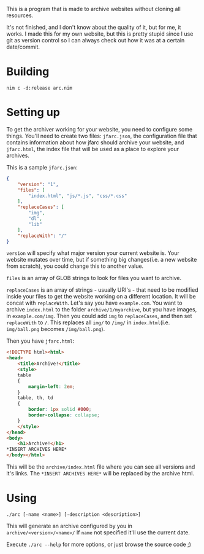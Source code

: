 This is a program that is made to archive websites without cloning all resources.

It's not finished, and I don't know about the quality of it, but for me, it works. I made this for my own website, but this is pretty stupid since I use git as version control so I can always check out how it was at a certain date/commit.

# Building
`nim c -d:release arc.nim`

# Setting up
To get the archiver working for your website, you need to configure some things.
You'll need to create two files: `jfarc.json`, the configuration file that contains information about how jfarc should archive your website, and `jfarc.html`, the index file that will be used as a place to explore your archives.

This is a sample `jfarc.json`:
```json
{
    "version": "1",
    "files": [
        "index.html", "js/*.js", "css/*.css"
    ],
    "replaceCases": [
        "img",
        "dl",
        "lib"
    ],
    "replaceWith": "/"
}
```

`version` will specify what major version your current website is. Your website mutates over time, but if something  big changes(i.e. a new website from scratch), you could change this to another value.

`files` is an array of GLOB strings to look for files you want to archive.

`replaceCases` is an array of strings - usually URI's - that need to be modified inside your files to get the website working on a different location. It will be concat with `replaceWith`. Let's say you have `example.com`. You want to archive `index.html` to the folder `archive/1/myarchive`, but you have images, in `example.com/img`. Then you could add `img` to `replaceCases`, and then set `replaceWith` to `/`. This replaces all `img/` to `/img/` in `index.html`(i.e. `img/ball.png` becomes `/img/ball.png`).

Then you have `jfarc.html`:
```html
<!DOCTYPE html><html>
<head>
    <title>Archive!</title>
    <style>
    table
    {
        margin-left: 2em;
    }
    table, th, td
    {
        border: 1px solid #000;
        border-collapse: collapse;
    }
    </style>
</head>
<body>
    <h1>Archive!</h1>
*INSERT ARCHIVES HERE*
</body></html>
```

This will be the `archive/index.html` file where you can see all versions and it's links.
The `*INSERT ARCHIVES HERE*` will be replaced by the archive html.

# Using
`./arc [-name <name>] [-description <description>]`

This will generate an archive configured by you in `archive/<version>/<name>/`
If `name` not specified it'll use the current date.

Execute `./arc --help` for more options, or just browse the source code ;)
